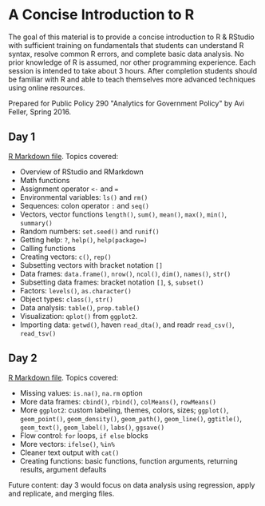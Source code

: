 # A Concise Introduction to R

The goal of this material is to provide a concise introduction to R & RStudio with sufficient training on fundamentals that students can understand R syntax, resolve common R errors, and complete basic data analysis. No prior knowledge of R is assumed, nor other programming experience. Each session is intended to take about 3 hours. After completion students should be familiar with R and able to teach themselves more advanced techniques using online resources.

Prepared for Public Policy 290 "Analytics for Government Policy" by Avi Feller, Spring 2016.

## Day 1

[R Markdown file](https://github.com/ck37/r-intro-2016/blob/master/r-day1.Rmd). Topics covered:

* Overview of RStudio and RMarkdown
* Math functions
* Assignment operator `<-` and `=`
* Environmental variables: `ls()` and `rm()`
* Sequences: colon operator `:` and `seq()`
* Vectors, vector functions `length()`, `sum()`, `mean()`, `max()`, `min()`, `summary()`
* Random numbers: `set.seed()` and `runif()`
* Getting help: `?`, `help()`, `help(package=)`
* Calling functions
* Creating vectors: `c()`, `rep()`
* Subsetting vectors with bracket notation `[]`
* Data frames: `data.frame()`, `nrow()`, `ncol()`, `dim()`, `names()`, `str()`
* Subsetting data frames: bracket notation `[]`, `$`, `subset()`
* Factors: `levels()`, `as.character()`
* Object types: `class()`, `str()`
* Data analysis: `table()`, `prop.table()`
* Visualization: `qplot()` from `ggplot2`.
* Importing data: `getwd()`, haven `read_dta()`, and readr `read_csv()`, `read_tsv()`

## Day 2

[R Markdown file](https://github.com/ck37/r-intro-2016/blob/master/r-day2.Rmd). Topics covered:

* Missing values: `is.na()`, `na.rm` option
* More data frames: `cbind()`, `rbind()`, `colMeans()`, `rowMeans()`
* More `ggplot2`: custom labeling, themes, colors, sizes; `ggplot()`, `geom_point()`, `geom_density()`, `geom_path()`, `geom_line()`, `ggtitle()`, `geom_text()`, `geom_label()`, `labs()`, `ggsave()`
* Flow control: `for` loops, `if else` blocks
* More vectors: `ifelse()`, `%in%`
* Cleaner text output with `cat()`
* Creating functions: basic functions, function arguments, returning results, argument defaults

Future content: day 3 would focus on data analysis using regression, apply and replicate, and merging files.
